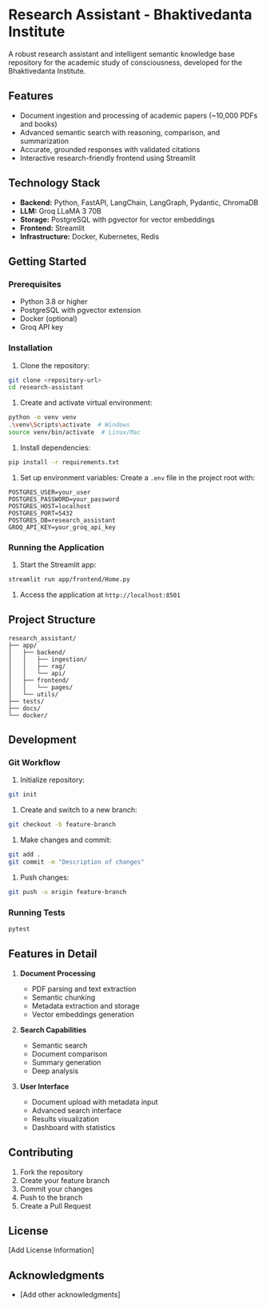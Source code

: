 # Research Assistant - Bhaktivedanta Institute

A robust research assistant and intelligent semantic knowledge base repository for the academic study of consciousness, developed for the Bhaktivedanta Institute.

## Features

- Document ingestion and processing of academic papers (~10,000 PDFs and books)
- Advanced semantic search with reasoning, comparison, and summarization
- Accurate, grounded responses with validated citations
- Interactive research-friendly frontend using Streamlit

## Technology Stack

- **Backend:** Python, FastAPI, LangChain, LangGraph, Pydantic, ChromaDB
- **LLM:** Groq LLaMA 3 70B
- **Storage:** PostgreSQL with pgvector for vector embeddings
- **Frontend:** Streamlit
- **Infrastructure:** Docker, Kubernetes, Redis

## Getting Started

### Prerequisites

- Python 3.8 or higher
- PostgreSQL with pgvector extension
- Docker (optional)
- Groq API key

### Installation

1. Clone the repository:

```bash
git clone <repository-url>
cd research-assistant
```

1. Create and activate virtual environment:

```bash
python -m venv venv
.\venv\Scripts\activate  # Windows
source venv/bin/activate  # Linux/Mac
```

1. Install dependencies:

```bash
pip install -r requirements.txt
```

1. Set up environment variables:
Create a `.env` file in the project root with:

```env
POSTGRES_USER=your_user
POSTGRES_PASSWORD=your_password
POSTGRES_HOST=localhost
POSTGRES_PORT=5432
POSTGRES_DB=research_assistant
GROQ_API_KEY=your_groq_api_key
```

### Running the Application

1. Start the Streamlit app:

```bash
streamlit run app/frontend/Home.py
```

1. Access the application at `http://localhost:8501`

## Project Structure

```curl
research_assistant/
├── app/
│   ├── backend/
│   │   ├── ingestion/
│   │   ├── rag/
│   │   └── api/
│   ├── frontend/
│   │   └── pages/
│   └── utils/
├── tests/
├── docs/
└── docker/
```

## Development

### Git Workflow

1. Initialize repository:

```bash
git init
```

1. Create and switch to a new branch:

```bash
git checkout -b feature-branch
```

1. Make changes and commit:

```bash
git add .
git commit -m "Description of changes"
```

1. Push changes:

```bash
git push -u origin feature-branch
```

### Running Tests

```bash
pytest
```

## Features in Detail

1. **Document Processing**
   - PDF parsing and text extraction
   - Semantic chunking
   - Metadata extraction and storage
   - Vector embeddings generation

2. **Search Capabilities**
   - Semantic search
   - Document comparison
   - Summary generation
   - Deep analysis

3. **User Interface**
   - Document upload with metadata input
   - Advanced search interface
   - Results visualization
   - Dashboard with statistics

## Contributing

1. Fork the repository
2. Create your feature branch
3. Commit your changes
4. Push to the branch
5. Create a Pull Request

## License

[Add License Information]

## Acknowledgments

- [Add other acknowledgments]
